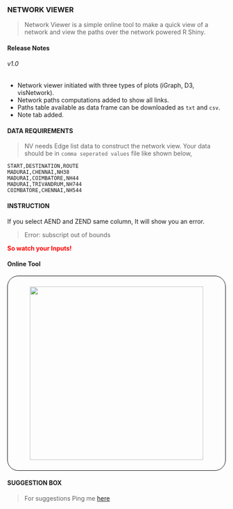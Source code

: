 <style> 
.imgbrd {
    border: 1px solid #000000;
    width : auto;
    padding: 10px;
    border-radius: 25px;
}
</style>


### <b>NETWORK VIEWER</b>

> Network Viewer is a simple online tool to make a quick view of a network and view the paths over the network powered R Shiny.

#### Release Notes

###### v1.0

- Network viewer initiated with three types of plots (iGraph, D3, visNetwork).
- Network paths computations added to show all links.
- Paths table available as data frame can be downloaded as `txt` and `csv`.
- Note tab added.

#### <b>DATA REQUIREMENTS</b>

> NV needs Edge list data to construct the network view. Your data should be in `comma seperated values` file like shown below,

```text
START,DESTINATION,ROUTE
MADURAI,CHENNAI,NH38
MADURAI,COIMBATORE,NH44
MADURAI,TRIVANDRUM,NH744
COIMBATORE,CHENNAI,NH544
```


#### <b>INSTRUCTION</b>

If you select AEND and ZEND same column, It will show you an error.

> Error: subscript out of bounds

<b><font color="red">So watch your Inputs!</font></b>


#### **Online Tool**

<div class="imgbrd">
<p align="center">
<img src="https://bhanuchander210.github.io/myapps/images/networkviewer.gif" width="400" height=auto align="center"/>
</p>
</div>

#### <b> SUGGESTION BOX </b>

> For suggestions Ping me [here](https://bhanuchander210.github.io)
